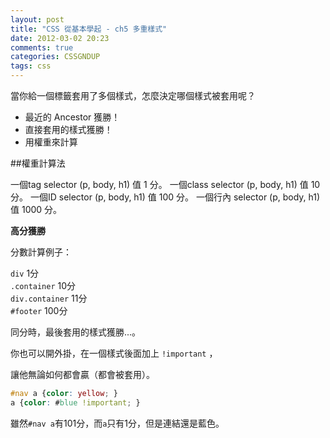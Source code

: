 ```yaml
---
layout: post
title: "CSS 從基本學起 - ch5 多重樣式"
date: 2012-03-02 20:23
comments: true
categories: CSSGNDUP
tags: css 
---
```


當你給一個標籤套用了多個樣式，怎麼決定哪個樣式被套用呢？

- 最近的 Ancestor 獲勝！
- 直接套用的樣式獲勝！
- 用權重來計算

<!--more-->

##權重計算法

一個tag selector (p, body, h1) 值 1 分。
一個class selector (p, body, h1) 值 10 分。
一個ID selector (p, body, h1) 值 100 分。
一個行內 selector (p, body, h1) 值 1000 分。

**高分獲勝**

分數計算例子：

`div` 1分  
`.container` 10分  
`div.container` 11分  
`#footer` 100分

同分時，最後套用的樣式獲勝...。

你也可以開外掛，在一個樣式後面加上 `!important` ，

讓他無論如何都會贏（都會被套用）。

``` css
#nav a {color: yellow; }
a {color: #blue !important; }
```

雖然`#nav a`有101分，而`a`只有1分，但是連結還是藍色。



